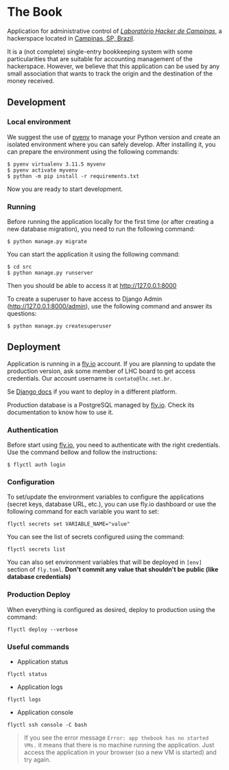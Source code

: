 # The Book

Application for administrative control of
[*Laboratório Hacker de Campinas*](https://lhc.net.br), a hackerspace located in
[Campinas, SP, Brazil](https://www.openstreetmap.org/search?query=Laborat%C3%B3rio%20Hacker%20de%20Campinas#map=19/-22.91780/-47.05245).

It is a (not complete) single-entry bookkeeping system with some particularities
that are suitable for accounting management of the hackerspace. However, we believe
that this application can be used by any small association that wants to track
the origin and the destination of the money received.

## Development

### Local environment

We suggest the use of [pyenv](https://github.com/pyenv/pyenv) to manage your Python
version and create an isolated environment where you can safely develop. After installing
it, you can prepare the environment using the following commands:

```
$ pyenv virtualenv 3.11.5 myvenv
$ pyenv activate myvenv
$ python -m pip install -r requirements.txt
```

Now you are ready to start development.

### Running

Before running the application locally for the first time (or after creating a
new database migration), you need to run the following command:

```
$ python manage.py migrate
```

You can start the application it using the following command:

```
$ cd src
$ python manage.py runserver
```

Then you should be able to access it at http://127.0.0.1:8000

To create a superuser to have access to Django Admin (http://127.0.0.1:8000/admin),
use the following command and answer its questions:

```
$ python manage.py createsuperuser
```

## Deployment

Application is running in a [fly.io](https://fly.io/) account. If you are planning to
update the production version, ask some member of LHC board to get access credentials.
Our account username is `contato@lhc.net.br`.

Se [Django docs](https://docs.djangoproject.com/en/5.0/howto/deployment/) if you want to deploy
in a different platform.

Production database is a PostgreSQL managed by [fly.io](https://fly.io/docs/postgres/). Check
its documentation to know how to use it.

### Authentication

Before start using [fly.io](https://fly.io/), you need to authenticate with the right credentials. Use
the command bellow and follow the instructions:

```
$ flyctl auth login
```

### Configuration

To set/update the environment variables to configure the applications (secret keys,
database URL, etc.), you can use fly.io dashboard or use the following command for
each variable you want to set:

```
flyctl secrets set VARIABLE_NAME="value"
```

You can see the list of secrets configured using the command:

```
flyctl secrets list
```

You can also set environment variables that will be deployed in `[env]` section
of `fly.toml`. **Don't commit any value that shouldn't be public (like database credentials)**


### Production Deploy

When everything is configured as desired, deploy to production using the command:

```
flyctl deploy --verbose
```

### Useful commands

- Application status

```
flyctl status
```

- Application logs

```
flyctl logs
```

- Application console

```
flyctl ssh console -C bash
```

> If you see the error message `Error: app thebook has no started VMs.` it means
> that there is no machine running the application. Just access the application in
> your browser (so a new VM is started) and try again.